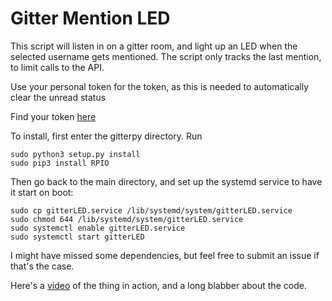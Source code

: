 # Gitter Mention LED

This script will listen in on a gitter room, and light up an LED when the selected username gets mentioned.
The script only tracks the last mention, to limit calls to the API.

Use your personal token for the token, as this is needed to automatically clear the unread status

Find your token [here](https://developer.gitter.im/apps)  

To install, first enter the gitterpy directory. Run

    sudo python3 setup.py install
    sudo pip3 install RPIO

Then go back to the main directory, and set up the systemd service to have it start on boot:

    sudo cp gitterLED.service /lib/systemd/system/gitterLED.service
    sudo chmod 644 /lib/systemd/system/gitterLED.service
    sudo systemctl enable gitterLED.service
    sudo systemctl start gitterLED

I might have missed some dependencies, but feel free to submit an issue if that's the case.

Here's a [video](https://www.youtube.com/watch?v=7hQOwxnkIEM) of the thing in action, and a long blabber about the code.
